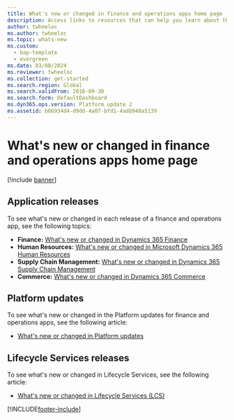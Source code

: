 ```yaml
---
title: What's new or changed in finance and operations apps home page
description: Access links to resources that can help you learn about the new features in the latest finance and operations applications.
author: twheeloc
ms.author: twheeloc
ms.topic: whats-new
ms.custom: 
  - bap-template
  - evergreen
ms.date: 03/08/2024
ms.reviewer: twheeloc
ms.collection: get-started
ms.search.region: Global
ms.search.validFrom: 2016-09-30
ms.search.form: DefaultDashboard
ms.dyn365.ops.version: Platform update 2
ms.assetid: b86934d4-d9dd-4a07-bfd1-4adb948a5139
---
```


# What's new or changed in finance and operations apps home page

[!include [banner](../includes/banner.md)]


## Application releases

To see what's new or changed in each release of a finance and operations app, see the following topics:

- **Finance:** [What's new or changed in Dynamics 365 Finance](../../../finance/get-started/whats-new-home-page.md)
- **Human Resources:** [What's new or changed in Microsoft Dynamics 365 Human Resources](../../../human-resources/whats-new-home-page.md)  
- **Supply Chain Management:** [What's new or changed in Dynamics 365 Supply Chain Management](../../../supply-chain/get-started/whats-new-home-page.md) 
- **Commerce:** [What's new or changed in Dynamics 365 Commerce](../../../commerce/get-started/whats-new-home-page.md)


## Platform updates

To see what's new or changed in the Platform updates for finance and operations apps, see the following article:

- [What's new or changed in Platform updates](../../dev-itpro/get-started/whats-new-home-page.md)

## Lifecycle Services releases
To see what's new or changed in Lifecycle Services, see the following article:

- [What's new or changed in Lifecycle Services (LCS)](../../dev-itpro/lifecycle-services/whats-new-lcs.md)




[!INCLUDE[footer-include](../../../includes/footer-banner.md)]

